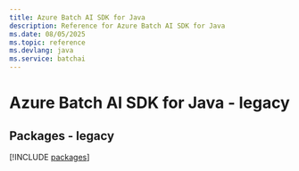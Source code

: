 ```yaml
---
title: Azure Batch AI SDK for Java
description: Reference for Azure Batch AI SDK for Java
ms.date: 08/05/2025
ms.topic: reference
ms.devlang: java
ms.service: batchai
---
```

# Azure Batch AI SDK for Java - legacy
## Packages - legacy
[!INCLUDE [packages](batch-ai-index.md)]